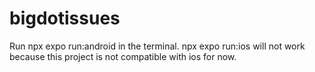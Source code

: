 # bigdotissues

Run npx expo run:android in the terminal.
npx expo run:ios will not work because this project is not compatible with ios for now.
